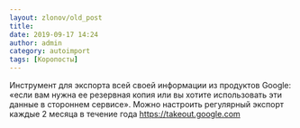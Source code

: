 ```yaml
---
layout: zlonov/old_post
title: 
date: 2019-09-17 14:24
author: admin
category: autoimport
tags: [Коропосты]
---
```


Инструмент для экспорта всей своей информации из продуктов Google: «если вам нужна ее резервная копия или вы хотите использовать эти данные в стороннем сервисе». Можно настроить регулярный экспорт каждые 2 месяца в течение года <a href="https://takeout.google.com">https://takeout.google.com</a>


